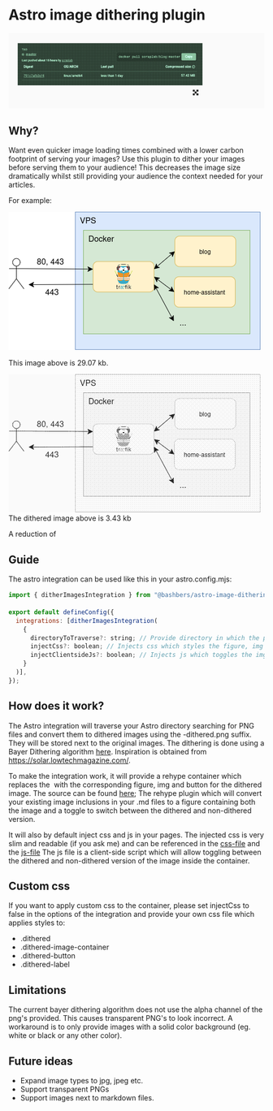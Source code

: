# Astro image dithering plugin

![demo gif](./demo.gif)

## Why?

Want even quicker image loading times combined with a lower carbon footprint of serving your images? Use this plugin to dither your images before serving them to your audience! This decreases the image size dramatically whilst still providing your audience the context needed for your articles.

For example:

![original image](./packages/dither-images/test_images/nontransparent-bg.png)

This image above is 29.07 kb.

![dithered image](./packages/dither-images/test_images/nontransparent-bg-dithered.png)
The dithered image above is 3.43 kb

A reduction of

## Guide

The astro integration can be used like this in your astro.config.mjs:

```js
import { ditherImagesIntegration } from "@bashbers/astro-image-dithering";

export default defineConfig({
  integrations: [ditherImagesIntegration(
    {
      directoryToTraverse?: string; // Provide directory in which the plugin should search for images and dither them. By default looks inside your whole project.
      injectCss?: boolean; // Injects css which styles the figure, img and button for the images
      injectClientsideJs?: boolean; // Injects js which toggles the img between dithered and non-dithered
    }
  )],
});
```

## How does it work?

The Astro integration will traverse your Astro directory searching for PNG files and convert them to dithered images using the -dithered.png suffix. They will be stored next to the original images. The dithering is done using a Bayer Dithering algorithm [here](./packages/dither-images/lib.ts). Inspiration is obtained from https://solar.lowtechmagazine.com/.

To make the integration work, it will provide a rehype container which replaces the ![]() with the corresponding figure, img and button for the dithered image. The source can be found [here](./packages/dither-images/rehypeDitheredImageContainerHtml.ts); The rehype plugin which will convert your existing image inclusions in your .md files to a figure containing both the image and a toggle to switch between the dithered and non-dithered version.

It will also by default inject css and js in your pages. The injected css is very slim and readable (if you ask me) and can be referenced in the [css-file](./packages/dither-images/dither-image-toggle.css) and the [js-file](./packages/dither-images/dithered-image-container.ts) The js file is a client-side script which will allow toggling between the dithered and non-dithered version of the image inside the container.

## Custom css

If you want to apply custom css to the container, please set injectCss to false in the options of the integration and provide your own css file which applies styles to:

- .dithered
- .dithered-image-container
- .dithered-button
- .dithered-label

## Limitations

The current bayer dithering algorithm does not use the alpha channel of the png's provided. This causes transparent PNG's to look incorrect. A workaround is to only provide images with a solid color background (eg. white or black or any other color).

## Future ideas

- Expand image types to jpg, jpeg etc.
- Support transparent PNGs
- Support images next to markdown files.
